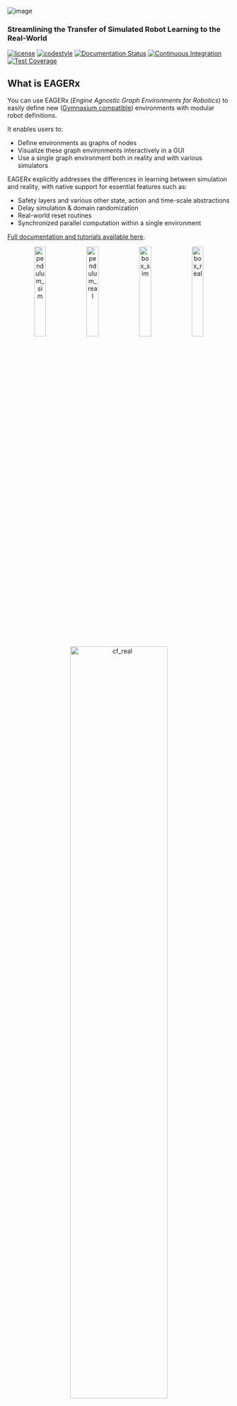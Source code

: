 ![image](docs/_static/img/banner.png)

### Streamlining the Transfer of Simulated Robot Learning to the Real-World

[![license](https://img.shields.io/badge/License-Apache_2.0-blue.svg)](https://opensource.org/licenses/Apache-2.0)
[![codestyle](https://img.shields.io/badge/code%20style-black-000000.svg)](https://github.com/psf/black)
[![Documentation Status](https://readthedocs.org/projects/eagerx/badge/?version=master)](https://eagerx.readthedocs.io/en/master/?badge=master)
[![Continuous Integration](https://github.com/eager-dev/eagerx/actions/workflows/ci.yml/badge.svg?branch=master)](https://github.com/eager-dev/eagerx/actions/workflows/ci.yml)
[![Test Coverage](coverage.svg)](https://github.com/eager-dev/eagerx/actions/workflows/ci.yml)
<!-- [![Maintainability](https://api.codeclimate.com/v1/badges/3146dce3dd4c3537834c/maintainability)](https://codeclimate.com/github/eager-dev/eagerx/maintainability)
[![Test Coverage](https://api.codeclimate.com/v1/badges/3146dce3dd4c3537834c/test_coverage)](https://codeclimate.com/github/eager-dev/eagerx/test_coverage) -->


What is EAGERx
--------------

You can use EAGERx (*Engine Agnostic Graph Environments for Robotics*) to easily define new ([Gymnasium compatible](https://gymnasium.farama.org/)) environments with modular robot definitions.

It enables users to:
- Define environments as graphs of nodes
- Visualize these graph environments interactively in a GUI
- Use a single graph environment both in reality and with various simulators

EAGERx explicitly addresses the differences in learning between simulation and reality, with native support for essential features such as:
- Safety layers and various other state, action and time-scale abstractions
- Delay simulation & domain randomization
- Real-world reset routines
- Synchronized parallel computation within a single environment

[Full documentation and tutorials available
here](https://eagerx.readthedocs.io/en/master/).

<p align="center">
  <img src="docs/_static/gif/pendulum_sim.gif" width="22.8%"  alt="pendulum_sim"/>
  <img src="docs/_static/gif/pendulum_real.gif" width="22.8%"  alt="pendulum_real"/>
  <img src="docs/_static/gif/box_pushing_pybullet.gif" width="22.8%"  alt="box_sim"/>
  <img src="docs/_static/gif/box_pushing_real.gif" width="22.8%"  alt="box_real"/>
</p>

<p align="center">
  <img src="docs/_static/gif/drone_landing.gif" width="66%"  alt="cf_real"/>
</p>

**Sim2Real:** Policies trained in simulation and zero-shot evaluated on real systems using EAGERx.
In the top left the successful transfer of a policy for the classic pendulum swing-up problem is shown and in the top right for a box-pushing task.
Below that a policy to land a quadrotor on a moving inclined platform is shown.

<p align="center">
    <img src="docs/_static/gif/all.gif" width="66%" />
</p>

**Modular:** The modular design of EAGERx allows users to create complex environments easily through composition.

<img align="middle" src="docs/_static/img/gui.svg" width="100%" />

**GUI:** Users can visualize their graph environment.
Here we visualize the graph environment that we built in [this tutorial](https://colab.research.google.com/github/eager-dev/eagerx_tutorials/blob/master/tutorials/icra/advanced_usage.ipynb).
See the [documentation](https://eagerx.readthedocs.io/en/master/guide/getting_started/index.html#extras-gui) for more information.

<p align="center">
  <img src="docs/_static/gif/rqt_plot.GIF" width="50%" />
</p>

**Live plotting:** In robotics it is crucial to monitor the robot\'s behavior during the learning process.
Luckily, inter-node communication within EAGERx can be listened to externally, so that any relevant information stream can be trivially monitored on-demand.
See the [documentation](https://eagerx.readthedocs.io/en/master/guide/getting_started/index.html#extras-training-visualization) for more information.

<p align="center">
  <img src="docs/_static/gif/use_case.gif" width="35.5%"  alt="use_case"/>
  <img src="docs/_static/gif/swim_sim.gif" width="25%"  alt="swim_sim"/>
  <img src="docs/_static/gif/swim_real.gif" width="25%"  alt="swim_real"/>
</p>

**Applications beyond RL:** The modular design and unified software pipeline of the framework have utility beyond reinforcement learning.
We explored two such instances: interactive language-conditioned imitation learning (left) and classical control with deep learning based perception in a swimming pool environment (right).

Installation
------------

You can do a minimal installation of `EAGERx` with:

```bash
pip3 install eagerx
```

We provide other options (Docker, Conda) for installing EAGERx in the [documentation](https://eagerx.readthedocs.io/en/master/guide/getting_started/index.html#installing-eagerx).


Tutorials
---------

The following tutorials are currently available in the form of Google
Colabs:

**Introduction to EAGERx**

-   [Tutorial 1: Getting
    started](https://colab.research.google.com/github/eager-dev/eagerx_tutorials/blob/master/tutorials/icra/getting_started.ipynb)
-   [Tutorial 2: Advanced
    usage](https://colab.research.google.com/github/eager-dev/eagerx_tutorials/blob/master/tutorials/icra/advanced_usage.ipynb)

The solutions are available
[here](https://github.com/eager-dev/eagerx_tutorials/tree/master/tutorials/icra/solutions/).

**Developer tutorials**

-   [Tutorial 1: Environment Creation and Training with
    EAGERx](https://colab.research.google.com/github/eager-dev/eagerx_tutorials/blob/master/tutorials/pendulum/1_environment_creation.ipynb)
-   [Tutorial 2: Reset and Step
    Function](https://colab.research.google.com/github/eager-dev/eagerx_tutorials/blob/master/tutorials/pendulum/2_reset_and_step.ipynb)
-   [Tutorial 3: Space and
    Processors](https://colab.research.google.com/github/eager-dev/eagerx_tutorials/blob/master/tutorials/pendulum/3_space_and_processors.ipynb)
-   [Tutorial 4: Nodes and Graph
    Validity](https://colab.research.google.com/github/eager-dev/eagerx_tutorials/blob/master/tutorials/pendulum/4_nodes.ipynb)
-   [Tutorial 5: Adding Engine Support for an
    Object](https://colab.research.google.com/github/eager-dev/eagerx_tutorials/blob/master/tutorials/pendulum/5_engine_implementation.ipynb)
-   [Tutorial 6: Defining a new
    Object](https://colab.research.google.com/github/eager-dev/eagerx_tutorials/blob/master/tutorials/pendulum/6_objects.ipynb)
-   [Tutorial 7: More Informative
    Rendering](https://colab.research.google.com/github/eager-dev/eagerx_tutorials/blob/master/tutorials/pendulum/7_rendering.ipynb)
-   [Tutorial 8: Reset
    Routines](https://colab.research.google.com/github/eager-dev/eagerx_tutorials/blob/master/tutorials/pendulum/8_reset_routine.ipynb)

The solutions are available
[here](https://github.com/eager-dev/eagerx_tutorials/tree/master/tutorials/pendulum/solutions/).

For more information see the
[docs](https://eagerx.readthedocs.io/en/master/guide/tutorials/colabs.html)
or the [eagerx\_tutorials
package](https://github.com/eager-dev/eagerx_tutorials).

Code Example
------------

Below you can find a code example of environment creation and training
using
[Stable-Baselines3](https://stable-baselines3.readthedocs.io/en/master/).
To run this code, you should install
[eagerx\_tutorials](https://github.com/eager-dev/eagerx_tutorials),
which can be done by running:

```bash
pip3 install eagerx_tutorials
```

Detailed explanation of the code can be found in [this Colab
tutorial](https://colab.research.google.com/github/eager-dev/eagerx_tutorials/blob/master/tutorials/pendulum/1_environment_creation.ipynb).

```python
import eagerx
from eagerx.backends.single_process import SingleProcess
from eagerx.wrappers import Flatten
from eagerx_tutorials.pendulum.objects import Pendulum
from eagerx_ode.engine import OdeEngine

import stable_baselines3 as sb3
import numpy as np
from typing import Dict


class PendulumEnv(eagerx.BaseEnv):
    def __init__(self, name: str, rate: float, graph: eagerx.Graph, engine: eagerx.specs.EngineSpec,
                 backend: eagerx.specs.BackendSpec):
        self.max_steps = 100
        self.steps = None
        super().__init__(name, rate, graph, engine, backend, force_start=True)

    def step(self, action: Dict):
        observation = self._step(action)
        self.steps += 1

        # Calculate reward and check if the episode is terminated
        th = observation["angle"][0]
        thdot = observation["angular_velocity"][0]
        u = float(action["voltage"])
        th -= 2 * np.pi * np.floor((th + np.pi) / (2 * np.pi))
        cost = th ** 2 + 0.1 * thdot ** 2 + 0.01 * u ** 2
        truncated = self.steps > self.max_steps
        terminated = False

        # Render
        if self.render_mode == "human":
            self.render()
        return observation, -cost, terminated, truncated, {}

    def reset(self, seed=None, options=None) -> Dict:
        states = self.state_space.sample()
        observation = self._reset(states)
        self.steps = 0
        # Render
        if self.render_mode == "human":
            self.render()
        return observation, {}

if __name__ == "__main__":
    rate = 30.0

    pendulum = Pendulum.make("pendulum", actuators=["u"], sensors=["theta", "theta_dot"], states=["model_state"])

    graph = eagerx.Graph.create()
    graph.add(pendulum)
    graph.connect(action="voltage", target=pendulum.actuators.u)
    graph.connect(source=pendulum.sensors.theta, observation="angle")
    graph.connect(source=pendulum.sensors.theta_dot, observation="angular_velocity")

    engine = OdeEngine.make(rate=rate)
    backend = SingleProcess.make()

    env = PendulumEnv(name="PendulumEnv", rate=rate, graph=graph, engine=engine, backend=backend)
    env = Flatten(env)

    model = sb3.SAC("MlpPolicy", env, verbose=1)
    model.learn(total_timesteps=int(150 * rate))

    env.shutdown()
```

Engines
-------

EAGERx allows to create engine agnostic environments such that a single
environment can be used for simulation and reality. The following
engines are available for training and evaluation:

-   [RealEngine](https://github.com/eager-dev/eagerx_reality) for
    real-world experiments
-   [PybulletEngine](https://github.com/eager-dev/eagerx_pybullet) for
    PyBullet simulations
-   [OdeEngine](https://github.com/eager-dev/eagerx_ode) for simulations
    based on ordinary differential equations (ODEs)

Users can also create their own (custom) engines.

Cite EAGERx
-----------

If you are using EAGERx for your scientific publications, please cite:

``` {.sourceCode .bibtex}
@article{vanderheijden2024eagerx,
  author={van der Heijden, Bas and Luijkx, Jelle and Ferranti, Laura and Kober, Jens and Babuska, Robert},
  journal={IEEE Robotics \& Automation Magazine}, 
  title={Engine Agnostic Graph Environments for Robotics (EAGERx): A Graph-Based Framework for Sim2real Robot Learning}, 
  year={2024},
  volume={},
  number={},
  pages={2-15},
  keywords={Robots;Engines;Robot sensing systems;Delays;Robot learning;Physics;Codes},
  doi={10.1109/MRA.2024.3433172}
}
```

Maintainers
-----------

EAGERx is currently maintained by Bas van der Heijden
([\@bheijden](https://github.com/bheijden)) and Jelle Luijkx
([\@jelledouwe](https://github.com/jelledouwe)).

How to contact us
-----------------

For any question, send an e-mail to *eagerx.dev@gmail.com*.

Acknowledgements
----------------

EAGERx is funded by the [OpenDR](https://opendr.eu/) Horizon 2020
project.

<p>
    <img src="docs/_static/img/tu_delft.png" width="20%" alt="tu_delft"/>
    <img src="docs/_static/img/opendr_logo.png" width="20%"  alt="opendr"/>
</p>
